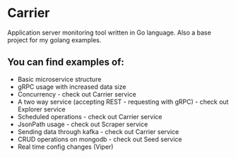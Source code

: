 # Carrier

Application server monitoring tool written in Go language.
Also a base project for my golang examples.

## You can find examples of: ##

* Basic microservice structure
* gRPC usage with increased data size
* Concurrency - check out Carrier service
* A two way service (accepting REST - requesting with gRPC) - check out Explorer service
* Scheduled operations - check out Carrier service
* JsonPath usage - check out Scraper service
* Sending data through kafka - check out Carrier service
* CRUD operations on mongodb - check out Seed service
* Real time config changes (Viper)